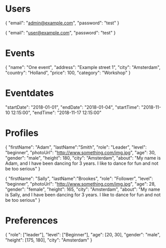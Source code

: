 # Users

{
"email": "admin@example.com",
"password": "test"
}

{
"email": "user@example.com",
"password": "test"
}

# Events

{
"name": "One event",
"address": "Example street 1",
"city": "Amsterdam",
"country": "Holland",
"price": 100,
"category": "Workshop"
}

# Eventdates

"startDate": "2018-01-01",
"endDate": "2018-01-04",
"startTime": "2018-11-10 12:15:00",
"endTime": "2018-11-17 12:15:00"

# Profiles

{
"firstName": "Adam",
"lastName":"Smith",
"role": "Leader",
"level": "beginner",
"photoUrl": "http://www.something.com/img.jpg",
"age": 30,
"gender": "male",
"height": 180,
"city": "Amsterdam",
"about": "My name is Adam, and I have been dancing for 3 years. I like to dance for fun and not be too serious"
}

{
"firstName": "Sally",
"lastName":"Brookes",
"role": "Follower",
"level": "beginner",
"photoUrl": "http://www.something.com/img.jpg",
"age": 28,
"gender": "female",
"height": 165,
"city": "Amsterdam",
"about": "My name is Sally, and I have been dancing for 3 years. I like to dance for fun and not be too serious"
}

# Preferences

{
"role": ["leader"],
"level": ["Beginner"],
"age": [20, 30],
"gender": "male",
"height": [175, 180],
"city": "Amsterdam"
}
